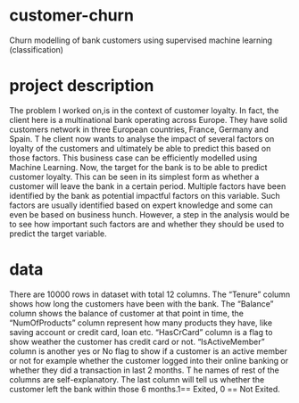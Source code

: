 # customer-churn
 Churn modelling of bank customers using supervised machine learning (classification)
 
 # project description
The problem I worked on,is in the context of customer loyalty. 
In fact, the client here is a multinational bank operating across Europe. 
They have solid customers network in three European countries, France, Germany and Spain. T
he client now wants to analyse the impact of several factors on loyalty of the customers and ultimately be able to predict this based on those factors. 
This business case can be efficiently modelled using Machine Learning. 
Now, the target for the bank is to be able to predict customer loyalty. 
This can be seen in its simplest form as whether a customer will leave the bank in a certain period. 
Multiple factors have been identified by the bank as potential impactful factors on this variable. 
Such factors are usually identified based on expert knowledge and some can even be based on business hunch. 
However, a step in the analysis would be to see how important such factors are and whether they should be used to predict the target variable. 
 
 # data
 There are 10000 rows in dataset with total 12 columns. 
 The “Tenure” column shows how long the customers have been with the bank. 
 The “Balance” column shows the balance of customer at that point in time, 
 the “NumOfProducts” column represent how many products they have, like saving account or credit card, loan etc. 
 “HasCrCard” column is a flag to show weather the customer has credit card or not.
 “IsActiveMember” column is another yes or No flag to show if a customer is an active member or not for example whether the customer logged into their online banking or whether they did a transaction in last 2 months. T
 he names of rest of the columns are self-explanatory. 
 The last column will tell us whether the customer left the bank within those 6 months.1== Exited, 0 == Not Exited.
 
